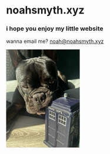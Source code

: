 # noahsmyth.xyz

### i hope you enjoy my little website
wanna email me? [noah@noahsmyth.xyz](mailto:noah@noahsmyth.xyz)


<img src="https://raw.githubusercontent.com/nxahjs/noahsmyth.xyz/main/IMG_4295.JPEG" alt="dog" width="200"/>
